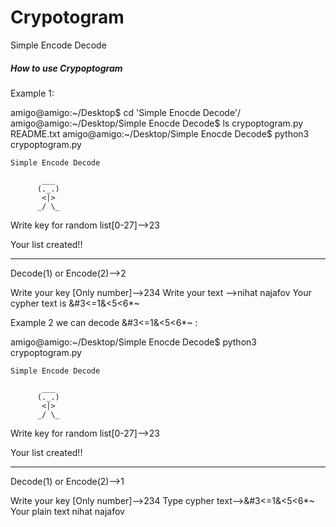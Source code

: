 # Crypotogram
Simple Encode Decode
##### How to use Crypoptogram #####

Example 1:

amigo@amigo:~/Desktop$ cd 'Simple Enocde Decode'/
amigo@amigo:~/Desktop/Simple Enocde Decode$ ls
crypoptogram.py  README.txt
amigo@amigo:~/Desktop/Simple Enocde Decode$ python3 crypoptogram.py 



    Simple Encode Decode 

           ___
          (._.)
           <|>
          _/ \_
          




Write key for random list[0-27]-->23

Your list created!!

********************************************


Decode(1) or Encode(2)-->2

Write your key [Only number]-->234
Write your text -->nihat najafov
Your cypher text is &#3<=1&<5<6*~


Example 2 we can decode &#3<=1&<5<6*~ :

amigo@amigo:~/Desktop/Simple Enocde Decode$ python3 crypoptogram.py 



    Simple Encode Decode 

           ___
          (._.)
           <|>
          _/ \_
          




Write key for random list[0-27]-->23

Your list created!!

********************************************


Decode(1) or Encode(2)-->1

Write your key [Only number]-->234
Type cypher text-->&#3<=1&<5<6*~
Your plain text
 nihat najafov
